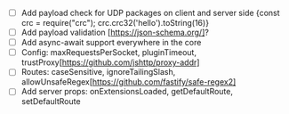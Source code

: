 - [ ] Add payload check for UDP packages on client and server side {const crc = require("crc"); crc.crc32('hello').toString(16)}
- [ ] Add payload validation [https://json-schema.org/]?
- [ ] Add async-await support everywhere in the core
- [ ] Config: maxRequestsPerSocket, pluginTimeout, trustProxy[https://github.com/jshttp/proxy-addr]
- [ ] Routes: caseSensitive, ignoreTailingSlash, allowUnsafeRegex[https://github.com/fastify/safe-regex2]
- [ ] Add server props: onExtensionsLoaded, getDefaultRoute, setDefaultRoute

